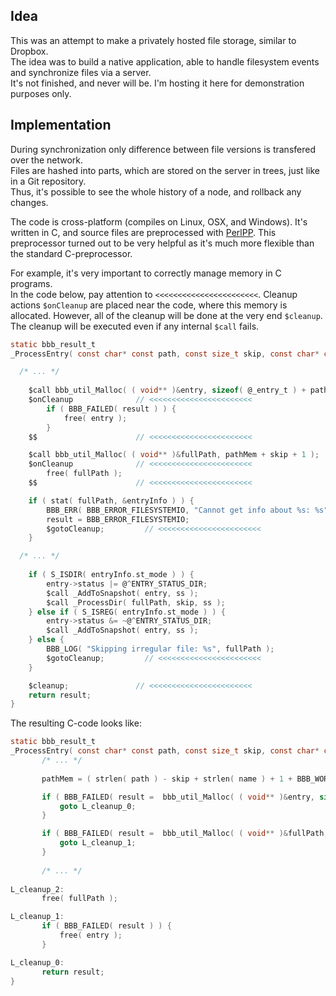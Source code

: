 ## Idea

This was an attempt to make a privately hosted file storage, similar to Dropbox.  
The idea was to build a native application, able to handle filesystem events and synchronize files via a server.  
It's not finished, and never will be. I'm hosting it here for demonstration purposes only.

## Implementation

During synchronization only difference between file versions is transfered over the network.  
Files are hashed into parts, which are stored on the server in trees, just like in a Git repository.  
Thus, it's possible to see the whole history of a node, and rollback any changes.

The code is cross-platform (compiles on Linux, OSX, and Windows). It's written in C, and source files are preprocessed with [PerlPP](https://github.com/d-ash/perlpp). This preprocessor turned out to be very helpful as it's much more flexible than the standard C-preprocessor.

For example, it's very important to correctly manage memory in C programs.  
In the code below, pay attention to `<<<<<<<<<<<<<<<<<<<<<<<`. Cleanup actions `$onCleanup` are placed near the code, where this memory is allocated. However, all of the cleanup will be done at the very end `$cleanup`. The cleanup will be executed even if any internal `$call` fails.

```C
static bbb_result_t
_ProcessEntry( const char* const path, const size_t skip, const char* const name, @_t* const ss ) {

  /* ... */
  
	$call bbb_util_Malloc( ( void** )&entry, sizeof( @_entry_t ) + pathMem );
	$onCleanup              // <<<<<<<<<<<<<<<<<<<<<<<
		if ( BBB_FAILED( result ) ) {
			free( entry );
		}
	$$                      // <<<<<<<<<<<<<<<<<<<<<<<

	$call bbb_util_Malloc( ( void** )&fullPath, pathMem + skip + 1 );
	$onCleanup              // <<<<<<<<<<<<<<<<<<<<<<<
		free( fullPath );
	$$                      // <<<<<<<<<<<<<<<<<<<<<<<

	if ( stat( fullPath, &entryInfo ) ) {
		BBB_ERR( BBB_ERROR_FILESYSTEMIO, "Cannot get info about %s: %s", fullPath, strerror( errno ) );
		result = BBB_ERROR_FILESYSTEMIO;
		$gotoCleanup;         // <<<<<<<<<<<<<<<<<<<<<<<
	}

  /* ... */
  
	if ( S_ISDIR( entryInfo.st_mode ) ) {
		entry->status |= @^ENTRY_STATUS_DIR;
		$call _AddToSnapshot( entry, ss );
		$call _ProcessDir( fullPath, skip, ss );
	} else if ( S_ISREG( entryInfo.st_mode ) ) {
		entry->status &= ~@^ENTRY_STATUS_DIR;
		$call _AddToSnapshot( entry, ss );
	} else {
		BBB_LOG( "Skipping irregular file: %s", fullPath );
		$gotoCleanup;         // <<<<<<<<<<<<<<<<<<<<<<<
	}

	$cleanup;               // <<<<<<<<<<<<<<<<<<<<<<<
	return result;
}
```

The resulting C-code looks like:
```C
static bbb_result_t
_ProcessEntry( const char* const path, const size_t skip, const char* const name, bbb_sshot_t* const ss ) {
       /* ... */
       
       pathMem = ( strlen( path ) - skip + strlen( name ) + 1 + BBB_WORD_SIZE ) & ~( BBB_WORD_SIZE - 1 );

       if ( BBB_FAILED( result =  bbb_util_Malloc( ( void** )&entry, sizeof( bbb_sshot_entry_t ) + pathMem )  ) ) { 
           goto L_cleanup_0;
       }   

       if ( BBB_FAILED( result =  bbb_util_Malloc( ( void** )&fullPath, pathMem + skip + 1 )  ) ) { 
           goto L_cleanup_1;
       }
       
       /* ... */
       
L_cleanup_2:
       free( fullPath );

L_cleanup_1:
       if ( BBB_FAILED( result ) ) {
           free( entry );
       }

L_cleanup_0:
       return result;
}
```
